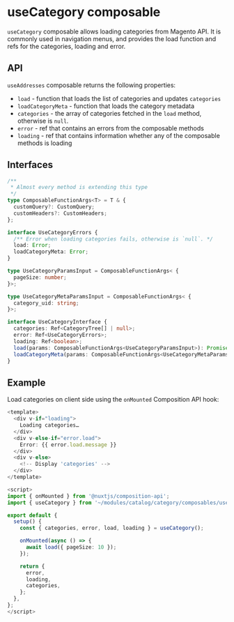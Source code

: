 # useCategory composable

`useCategory` composable allows loading categories from Magento API. It is commonly used in navigation menus, and provides the load function and refs for the categories, loading and error.

## API
`useAddresses` composable returns the following properties:

- `load` - function that loads the list of categories and updates `categories`
- `loadCategoryMeta` - function that loads the category metadata
- `categories` - the array of categories fetched in the `load` method, otherwise is `null`.
- `error` - ref that contains an errors from the composable methods
- `loading` - ref that contains information whether any of the composable methods is loading

## Interfaces

```ts
/**
 * Almost every method is extending this type
 */
type ComposableFunctionArgs<T> = T & {
  customQuery?: CustomQuery;
  customHeaders?: CustomHeaders;
};

interface UseCategoryErrors {
  /** Error when loading categories fails, otherwise is `null`. */
  load: Error;
  loadCategoryMeta: Error;
}

type UseCategoryParamsInput = ComposableFunctionArgs< {
  pageSize: number;
}>;

type UseCategoryMetaParamsInput = ComposableFunctionArgs< {
  category_uid: string;
}>;

interface UseCategoryInterface {
  categories: Ref<CategoryTree[] | null>;
  error: Ref<UseCategoryErrors>;
  loading: Ref<boolean>;
  load(params: ComposableFunctionArgs<UseCategoryParamsInput>): Promise<void>;
  loadCategoryMeta(params: ComposableFunctionArgs<UseCategoryMetaParamsInput>): Promise<CategoryTree | null>;
}
```
## Example

Load categories on client side using the `onMounted` Composition API hook:

```ts
<template>
  <div v-if="loading">
    Loading categories…
  </div>
  <div v-else-if="error.load">
    Error: {{ error.load.message }}
  </div>
  <div v-else>
    <!-- Display 'categories' -->
  </div>
</template>

<script>
import { onMounted } from '@nuxtjs/composition-api';
import { useCategory } from '~/modules/catalog/category/composables/useCategory';

export default {
  setup() {
    const { categories, error, load, loading } = useCategory();

    onMounted(async () => {
      await load({ pageSize: 10 });
    });

    return {
      error,
      loading,
      categories,
    };
  },
};
</script>
 ```